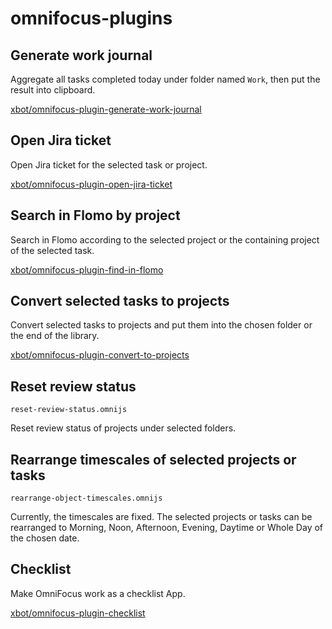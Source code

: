 # omnifocus-plugins

## Generate work journal

Aggregate all tasks completed today under folder named `Work`, then put the result into clipboard.

[xbot/omnifocus-plugin-generate-work-journal](https://github.com/xbot/omnifocus-plugin-generate-work-journal)

## Open Jira ticket

Open Jira ticket for the selected task or project.

[xbot/omnifocus-plugin-open-jira-ticket](https://github.com/xbot/omnifocus-plugin-open-jira-ticket)

## Search in Flomo by project

Search in Flomo according to the selected project or the containing project of the selected task.

[xbot/omnifocus-plugin-find-in-flomo](https://github.com/xbot/omnifocus-plugin-find-in-flomo)

## Convert selected tasks to projects

Convert selected tasks to projects and put them into the chosen folder or the end of the library.

[xbot/omnifocus-plugin-convert-to-projects](https://github.com/xbot/omnifocus-plugin-convert-to-projects)

## Reset review status

`reset-review-status.omnijs`

Reset review status of projects under selected folders.

## Rearrange timescales of selected projects or tasks

`rearrange-object-timescales.omnijs`

Currently, the timescales are fixed. The selected projects or tasks can be rearranged to Morning, Noon, Afternoon, Evening, Daytime or Whole Day of the chosen date.

## Checklist

Make OmniFocus work as a checklist App.

[xbot/omnifocus-plugin-checklist](https://github.com/xbot/omnifocus-plugin-checklist)
